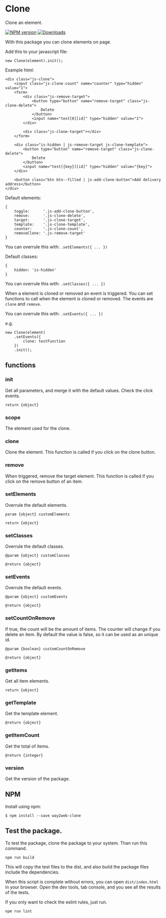 # Clone
Clone an element.

[![NPM version][npm-image]][npm-url] [![Downloads][downloads-image]][npm-url]

With this package you can clone elements on page.

Add this to your javascript file:
```
new Clone(element).init();
```

Example html:

```
<div class="js-clone">
    <input class="js-clone-count" name="counter" type="hidden" value="1">
    <form>
        <div class="js-remove-target">
            <button type="button" name="remove-target" class="js-clone-delete">
                Delete
            </button>
            <input name="test[0][id]" type="hidden" value="1">
        </div>

        <div class="js-clone-target"></div>
    </form>

    <div class="is-hidden | js-remove-target js-clone-template">
        <button type="button" name="remove-target" class="js-clone-delete">
            Delete
        </button>
        <input name="test[{key}][id]" type="hidden" value="{key}">
    </div>

    <button class="btn btn--filled | js-add-clone-button">Add delivery address</button>
</div>

```

Default elements:
```
{
    toggle:      '.js-add-clone-button',
    remove:      '.js-clone-delete',
    target:      '.js-clone-target',
    template:    '.js-clone-template',
    counter:     '.js-clone-count',
    removeClone: '.js-remove-target'
}
```

You can overrule this with: `.setElements({ ... })`

Default classes:
```
{
    hidden: 'is-hidden'
}
```

You can overrule this with: `.setClasses({ ... })`

When a element is cloned or removed an event is triggered.
You can set functions to call when the element is cloned or removed.
The events are `clone` and `remove`.

You can overrule this with: `.setEvents({ ... })`

e.g.
```
new Clone(element)
    .setEvents({
        clone: testFunction
    })
    .init();
```

## functions

### init

Get all parameters, and merge it with the default values.
Check the click events.

`return {object}`

### scope

The element used for the clone.

### clone

Clone the element.
This function is called if you click on the clone button.

### remove

When triggered, remove the target element.
This function is called if you click on the remove button of an item.

### setElements

Overrule the default elements.

`param {object} customElements`

`return {object}`

### setClasses

Overrule the default classes.

`@param {object} customClasses`

`@return {object}`

### setEvents

Overrule the default events.

`@param {object} customEvents`

`@return {object}`

### setCountOnRemove

If true, the count will be the amount of items.
The counter will change if you delete an item.
By default the value is false, so it can be used as an unique id.

`@param {boolean} customCountOnRemove`

`@return {object}`

### getItems

Get all item elements.

`return {object}`

### getTemplate

Get the template element.

`@return {object}`

### getItemCount

Get the total of items.

`@return {integer}`

### version

Get the version of the package.


## NPM

Install using npm:

```
$ npm install --save way2web-clone
```


## Test the package.

To test the package, clone the package to your system.
Than run this command.

```
npm run build
```

This will copy the test files to the dist, and also build the package files include the dependencies.

When this script is complete without errors, you can open `dist/index.html` in your browser.
Open the dev tools, tab console, and you see all the results of the tests.

If you only want to check the eslint rules, just run.

```
npm run lint
```

[downloads-image]: https://img.shields.io/npm/dm/way2web-clone.svg
[npm-url]: https://www.npmjs.com/package/way2web-clone
[npm-image]: https://img.shields.io/npm/v/way2web-clone.svg
